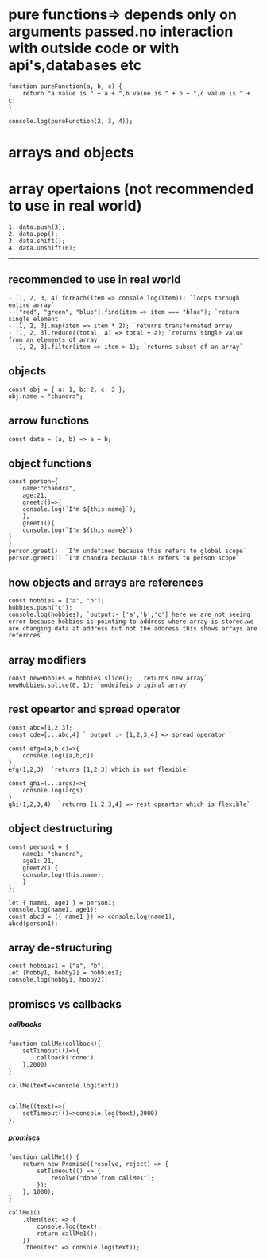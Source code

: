 # pure functions=> depends only on arguments passed.no interaction with outside code or with api's,databases etc

```
function pureFunction(a, b, c) {
	return "a value is " + a + ",b value is " + b + ",c value is " + c;
}

console.log(pureFunction(2, 3, 4));
```

# arrays and objects

# array opertaions (not recommended to use in real world)

```
1. data.push(3);
2. data.pop();
3. data.shift();
4. data.unshift(0);
```

---

## recommended to use in real world

```
- [1, 2, 3, 4].forEach(item => console.log(item)); `loops through entire array`
- ["red", "green", "blue"].find(item => item === "blue"); `return single element`
- [1, 2, 3].map(item => item * 2); `returns transformated array`
- [1, 2, 3].reduce((total, a) => total + a); `returns single value from an elements of array`
- [1, 2, 3].filter(item => item > 1); `returns subset of an array`
```

## objects

```
const obj = { a: 1, b: 2, c: 3 };
obj.name = "chandra";
```

## arrow functions

```
const data = (a, b) => a + b;
```

## object functions

```
const person={
    name:"chandra",
    age:21,
    greet:()=>{
	console.log(`I'm ${this.name}`);
	},
	greet1(){
	console.log(`I'm ${this.name}`)
}
}
person.greet()  `I'm undefined because this refers to global scope`
person.greet1() `I'm chandra because this refers to person scope`
```

## how objects and arrays are references

```
const hobbies = ["a", "b"];
hobbies.push("c");
console.log(hobbies); `output:- ['a','b','c'] here we are not seeing error because hobbies is pointing to address where array is stored.we are changing data at address but not the address this shows arrays are refernces`
```

## array modifiers

```
const newHobbies = hobbies.slice();  `returns new array`
newHobbies.splice(0, 1); `modeifeis original array`
```

## rest opeartor and spread operator

```
const abc=[1,2,3];
const cde=[...abc,4] ` output :- [1,2,3,4] => spread operator `

const efg=(a,b,c)=>{
	console.log([a,b,c])
}
efg(1,2,3)  `returns [1,2,3] which is not flexible`

const ghi=(...args)=>{
	console.log(args)
}
ghi(1,2,3,4)  `returns [1,2,3,4] => rest opeartor which is flexible`
```

## object destructuring

```
const person1 = {
	name1: "chandra",
	age1: 21,
	greet2() {
	console.log(this.name);
	}
};

let { name1, age1 } = person1;
console.log(name1, age1);
const abcd = ({ name1 }) => console.log(name1);
abcd(person1);
```

## array de-structuring

```
const hobbies1 = ["a", "b"];
let [hobby1, hobby2] = hobbies1;
console.log(hobby1, hobby2);
```

## promises vs callbacks

##### callbacks

```
function callMe(callback){
	setTimeout(()=>{
		callback('done')
	},2000)
}

callMe(text=>console.log(text))


callMe((text)=>{
	setTimeout(()=>console.log(text),2000)
})
```

##### promises

```
function callMe1() {
	return new Promise((resolve, reject) => {
		setTimeout(() => {
			resolve("done from callMe1");
		});
	}, 1000);
}

callMe1()
	.then(text => {
		console.log(text);
		return callMe1();
	})
	.then(text => console.log(text));
```
